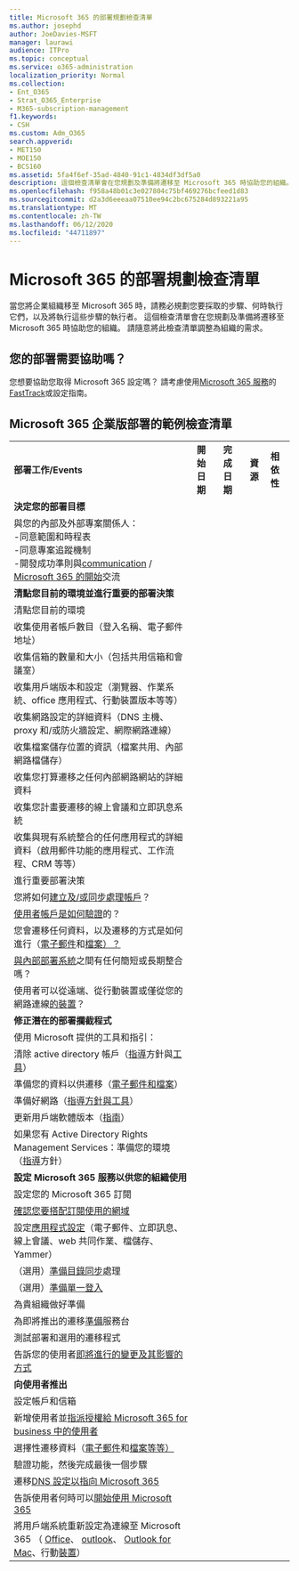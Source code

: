 ```yaml
---
title: Microsoft 365 的部署規劃檢查清單
ms.author: josephd
author: JoeDavies-MSFT
manager: laurawi
audience: ITPro
ms.topic: conceptual
ms.service: o365-administration
localization_priority: Normal
ms.collection:
- Ent_O365
- Strat_O365_Enterprise
- M365-subscription-management
f1.keywords:
- CSH
ms.custom: Adm_O365
search.appverid:
- MET150
- MOE150
- BCS160
ms.assetid: 5fa4f6ef-35ad-4840-91c1-4834df3df5a0
description: 這個檢查清單會在您規劃及準備將遷移至 Microsoft 365 時協助您的組織。
ms.openlocfilehash: f958a48b01c3e027804c75bf469276bcfeed1d83
ms.sourcegitcommit: d2a3d6eeeaa07510ee94c2bc675284d893221a95
ms.translationtype: MT
ms.contentlocale: zh-TW
ms.lasthandoff: 06/12/2020
ms.locfileid: "44711897"
---
```

# <a name="deployment-planning-checklist-for-microsoft-365"></a>Microsoft 365 的部署規劃檢查清單

當您將企業組織移至 Microsoft 365 時，請務必規劃您要採取的步驟、何時執行它們，以及將執行這些步驟的執行者。 這個檢查清單會在您規劃及準備將遷移至 Microsoft 365 時協助您的組織。 請隨意將此檢查清單調整為組織的需求。

## <a name="need-help-with-your-deployment"></a>您的部署需要協助嗎？
您想要協助您取得 Microsoft 365 設定嗎？ 請考慮使用[Microsoft 365 服務](setup-guides-for-office-365.md)的[FastTrack](https://fasttrack.microsoft.com/microsoft-365)或設定指南。

## <a name="sample-checklist-for-a-microsoft-365-enterprise-deployment"></a>Microsoft 365 企業版部署的範例檢查清單

||||||
|:-----|:-----|:-----|:-----|:-----|
|**部署工作/Events** <br/> |**開始日期** <br/> |**完成日期** <br/> |**資源** <br/> |**相依性** <br/> |
|**決定您的部署目標** <br/> |||||
| 與您的內部及外部專案關係人：<br>  -同意範圍和時程表 <br>  -同意專案追蹤機制  <br>  -開發成功準則與[communication](https://fasttrack.microsoft.com/microsoft-365)  /  [Microsoft 365 的開始](https://support.office.com/article/396b8d9e-e118-42d0-8a0d-87d1f2f055fb)交流|||||
|**清點您目前的環境並進行重要的部署決策** |||||
|清點您目前的環境 |||||
| 收集使用者帳戶數目（登入名稱、電子郵件地址） |||||
| 收集信箱的數量和大小（包括共用信箱和會議室） |||||
| 收集用戶端版本和設定（瀏覽器、作業系統、office 應用程式、行動裝置版本等等） |||||
| 收集網路設定的詳細資料（DNS 主機、proxy 和/或防火牆設定、網際網路連線） |||||
| 收集檔案儲存位置的資訊（檔案共用、內部網路檔儲存） |||||
| 收集您打算遷移之任何內部網路網站的詳細資料 |||||
| 收集您計畫要遷移的線上會議和立即訊息系統 |||||
| 收集與現有系統整合的任何應用程式的詳細資料（啟用郵件功能的應用程式、工作流程、CRM 等等） |||||
|進行重要部署決策 |||||
| 您將如何[建立及/或同步處理帳戶](https://go.microsoft.com/fwlink/?LinkId=534819)？ |||||
| [使用者帳戶是如何驗證](https://go.microsoft.com/fwlink/?LinkId=534820)的？ |||||
| 您會遷移任何資料，以及遷移的方式是如何進行（[電子郵件](https://go.microsoft.com/fwlink/?LinkId=534823)和[檔案）？](https://go.microsoft.com/fwlink/?LinkId=534824) |||||
| [與內部部署系統](https://go.microsoft.com/fwlink/?LinkId=534822)之間有任何簡短或長期整合嗎？ |||||
| 使用者可以從遠端、從行動裝置或僅從您的網路連線[的裝置](https://go.microsoft.com/fwlink/?LinkId=534821)？ |||||
|**修正潛在的部署攔截程式** |||||
|使用 Microsoft 提供的工具和指引： |||||
| 清除 active directory 帳戶（[指導](https://go.microsoft.com/fwlink/?LinkId=534825)方針與[工具](https://go.microsoft.com/fwlink/?LinkId=534826)） |||||
| 準備您的資料以供遷移（[電子郵件](https://go.microsoft.com/fwlink/?LinkId=534823)[和檔案](https://go.microsoft.com/fwlink/?LinkId=534824)） |||||
| 準備好網路（[指導方針與工具](https://aka.ms/tune)） |||||
| 更新用戶端軟體版本（[指南](https://go.microsoft.com/fwlink/?LinkId=534827)） |||||
| 如果您有 Active Directory Rights Management Services：準備您的環境（[指導](https://go.microsoft.com/fwlink/?linkid=844967)方針）  <br/> |||||
|**設定 Microsoft 365 服務以供您的組織使用** |||||
|設定您的 Microsoft 365 訂閱 |||||
|[確認您要搭配訂閱使用的網域](https://go.microsoft.com/fwlink/?LinkId=534828) |||||
| 設定[應用程式設定](https://go.microsoft.com/fwlink/?LinkId=534829)（電子郵件、立即訊息、線上會議、web 共同作業、檔儲存、Yammer） |||||
| （選用）[準備目錄同步](https://go.microsoft.com/fwlink/?LinkId=534830)處理 |||||
| （選用）[準備單一登入](https://go.microsoft.com/fwlink/?LinkId=534831) |||||
|為貴組織做好準備 |||||
|為即將推出的遷移[準備](https://fasttrack.microsoft.com/office)服務台 |||||
| 測試部署和選用的遷移程式 |||||
| 告訴您的使用者[即將進行的變更及其影響的方式](https://fasttrack.microsoft.com/office) |||||
|**向使用者推出** |||||
|設定帳戶和信箱 |||||
| 新增使用者並[指派授權給 Microsoft 365 for business 中的使用者](https://support.office.com/article/997596b5-4173-4627-b915-36abac6786dc) |||||
| 選擇性遷移資料（[電子郵件](https://go.microsoft.com/fwlink/?LinkId=534823)和[檔案等等）](https://go.microsoft.com/fwlink/?LinkId=534824) |||||
|驗證功能，然後完成最後一個步驟 |||||
| 遷移[DNS 設定以指向 Microsoft 365](https://go.microsoft.com/fwlink/?LinkId=534835) |||||
| 告訴使用者何時可以[開始使用 Microsoft 365](https://support.office.com/article/office-365-basics-video-training-396b8d9e-e118-42d0-8a0d-87d1f2f055fb?ui=en-US&amp;rs=en-US&amp;ad=US) |||||
| 將用戶端系統重新設定為連線至 Microsoft 365 （ [Office](https://go.microsoft.com/fwlink/?LinkId=534836)、 [outlook](https://go.microsoft.com/fwlink/?LinkId=534837)、 [Outlook for Mac](https://support.office.com/article/6e27792a-9267-4aa4-8bb6-c84ef146101b#PickTab=Outlook_for_Mac)、行動[裝置](https://go.microsoft.com/fwlink/?LinkId=534840)）  |||||
